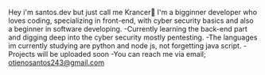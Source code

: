 Hey i'm santos.dev but just call me Krancer👋
I'm a bigginner developer who loves coding, specializing in front-end, with cyber security basics and also a beginner in software developing.
    -Currently learning the back-end part and digging deep into the cyber security mostly pentesting.
    -The languages im currently studying are python and node js, not forgetting java script.
    -Projects will be uploaded soon 
    -You can reach me via email; otienosantos243@gmail.com

